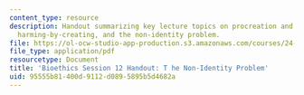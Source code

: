 ```yaml
---
content_type: resource
description: Handout summarizing key lecture topics on procreation and future people,
  harming-by-creating, and the non-identity problem.
file: https://ol-ocw-studio-app-production.s3.amazonaws.com/courses/24-06j-bioethics-spring-2009/95555b81400d9112d0895895b5d4682a_MIT24_06Js09_handout12.pdf
file_type: application/pdf
resourcetype: Document
title: 'Bioethics Session 12 Handout: T he Non-Identity Problem'
uid: 95555b81-400d-9112-d089-5895b5d4682a
---
```

